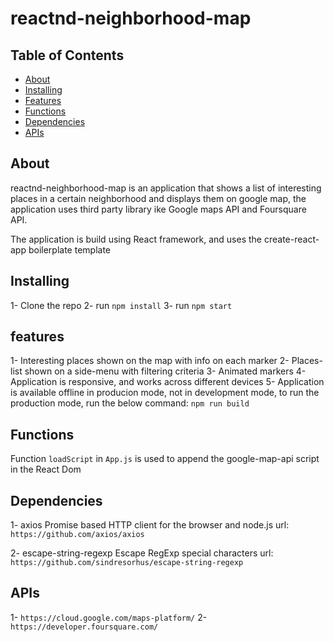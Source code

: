 reactnd-neighborhood-map
===============================

## Table of Contents

* [About](#about)
* [Installing](#installing)
* [Features](#features)
* [Functions](#functions)
* [Dependencies](#dependencies)
* [APIs](#api)

## About

reactnd-neighborhood-map is an application that shows a list of interesting places in a certain neighborhood and displays them on google map, the application uses third party library ike Google maps API and Foursquare API.

The application is build using React framework, and uses the create-react-app boilerplate template
 
## Installing

1- Clone the repo
2- run `npm install`
3- run `npm start`

## features

1- Interesting places shown on the map with info on each marker
2- Places-list shown on a side-menu with filtering criteria
3- Animated markers
4- Application is responsive, and works across different devices
5- Application is available offline in producion mode, not in development mode, to run the production mode, run the below command:
`npm run build`

## Functions

Function `loadScript` in `App.js` is used to append the google-map-api script in the React Dom

## Dependencies

1- axios 
Promise based HTTP client for the browser and node.js
url: `https://github.com/axios/axios`

2- escape-string-regexp
Escape RegExp special characters
url: `https://github.com/sindresorhus/escape-string-regexp`

## APIs

1- `https://cloud.google.com/maps-platform/`
2- `https://developer.foursquare.com/`